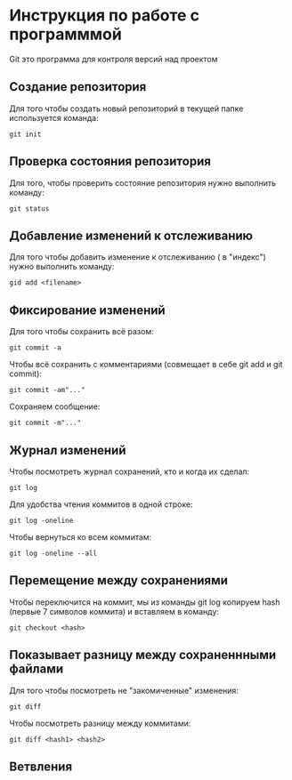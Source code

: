 # Инструкция по работе с программмой

Git это программа для контроля версий над проектом

## Создание репозитория

Для того чтобы создать новый репозиторий в текущей папке используется команда:

    git init 

 ## Проверка состояния репозитория

 Для того, чтобы проверить состояние репозитория нужно выполнить команду:

    git status

## Добавление изменений к отслеживанию

Для того чтобы добавить изменение к отслеживанию ( в "индекс") нужно выполнить команду:

    gid add <filename>

## Фиксирование изменений

Для того чтобы сохранить всё разом:

    git commit -a

Чтобы всё сохранить с комментариями (совмещает в себе git add и git commit):

    git commit -am"..."

Сохраняем сообщение:

    git commit -m"..."

## Журнал изменений

Чтобы посмотреть журнал сохранений, кто и когда их сделал:

    git log

Для удобства чтения коммитов в одной строке:

    git log -oneline

Чтобы вернуться ко всем коммитам:

    git log -oneline --all

## Перемещение между сохранениями

Чтобы переключится на коммит, мы из команды git log копируем hash (первые 7 символов коммита) и вставляем в команду:

    git checkout <hash>

## Показывает разницу между сохраненнными файлами

Для того чтобы посмотреть не "закомиченные" изменения:

    git diff

Чтобы посмотреть разницу между коммитами:

    git diff <hash1> <hash2>

## Ветвления
    